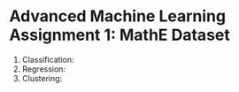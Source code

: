 # Advanced Machine Learning Assignment 1: MathE Dataset

1. Classification:
2. Regression:
3. Clustering: 
